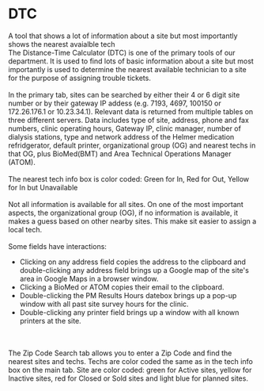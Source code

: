 # DTC
A tool that shows a lot of information about a site but most importantly shows the nearest avaialble tech
<br>
The Distance-Time Calculator (DTC) is one of the primary tools of our department. It is used to find lots of basic information about a site but most importantly is used to determine the nearest available technician to a site for the purpose of assigning trouble tickets.
<br><br>
In the primary tab, sites can be searched by either their 4 or 6 digit site number or by their gateway IP addess (e.g. 7193, 4697, 100150 or 172.26.176.1 or 10.23.34.1). Relevant data is returned from multiple tables on three different servers. Data includes type of site, address, phone and fax numbers, clinic operating hours, Gateway IP, clinic manager, number of dialysis stations, type and network address of the Helmer medication refridgerator, default printer, organizational group (OG) and nearest techs in that OG, plus BioMed(BMT) and Area Technical Operations Manager (ATOM).
<br><br>
The nearest tech info box is color coded: Green for In, Red for Out, Yellow for In but Unavailable
<br><br>
Not all information is available for all sites. On one of the most important aspects, the organizational group (OG), if no information is available, it makes a guess based on other nearby sites. This make sit easier to assign a local tech.
<br><br>
Some fields have interactions:
<ul>
  <li>Clicking on any address field copies the address to the clipboard and double-clicking any address field brings up a Google map of the site's area in Google Maps in a browser window.</li>
  <li>Clicking a BioMed or ATOM copies their email to the clipboard.</li>
  <li>Double-clicking the PM Results Hours datebox brings up a pop-up window with all past site survey hours for the clinic.</li>
  <li>Double-clicking any printer field brings up a window with all known printers at the site.</li>
</ul>
<br><br>
The Zip Code Search tab allows you to enter a Zip Code and find the nearest sites and techs. Techs are color coded the same as in the tech info box on the main tab. Site are color coded: green for Active sites, yellow for Inactive sites, red for Closed or Sold sites and light blue for planned sites.

